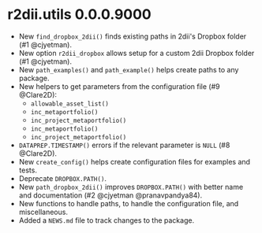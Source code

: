 # r2dii.utils 0.0.0.9000

* New `find_dropbox_2dii()` finds existing paths in 2dii's Dropbox folder (#1 @cjyetman).
* New option `r2dii_dropbox` allows setup for a custom 2dii Dropbox folder (#1 @cjyetman).
* New `path_examples()` and `path_example()` helps create paths to any package.
* New helpers to get parameters from the configuration file (#9 @Clare2D):
    * `allowable_asset_list()`
    * `inc_metaportfolio()`
    * `inc_project_metaportfolio()`
    * `inc_metaportfolio()`
    * `inc_project_metaportfolio()`
* `DATAPREP.TIMESTAMP()` errors if the relevant parameter is `NULL` (#8 @Clare2D).
* New `create_config()` helps create configuration files for examples and tests.
* Deprecate `DROPBOX.PATH()`.
* New `path_dropbox_2dii()` improves `DROPBOX.PATH()` with better name and documentation (#2 @cjyetman @pranavpandya84).
* New functions to handle paths, to handle the configuration file, and miscellaneous.
* Added a `NEWS.md` file to track changes to the package.

